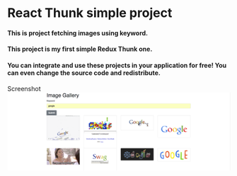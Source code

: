 # React Thunk simple project


#### This is project fetching images using keyword. 
#### This project is my first simple Redux Thunk one.

#### You can integrate and use these projects in your application for free! You can even change the source code and redistribute.

Screenshot
![Alt text](https://github.com/Galloa118/simple_redux_thunk_images/blob/master/imageGallery.png "Optional title") 
